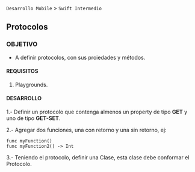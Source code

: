 
`Desarrollo Mobile` > `Swift Intermedio` 

## Protocolos

### OBJETIVO

- A definir protocolos, con sus proiedades y métodos.

#### REQUISITOS

1. Playgrounds.

#### DESARROLLO

1.- Definir un protocolo que contenga almenos un property de tipo **GET** y uno de tipo **GET-SET**.

2.- Agregar dos funciones, una con retorno y una sin retorno, ej:

```
func myFunction()
func myFunction2() -> Int
```

3.- Teniendo el protocolo, definir una Clase, esta clase debe conformar el Protocolo.

